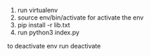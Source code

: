 1. run virtualenv <env name>
2. source env/bin/activate for activate the env
3. pip install -r lib.txt
4. run python3 index.py

to deactivate env 
run deactivate